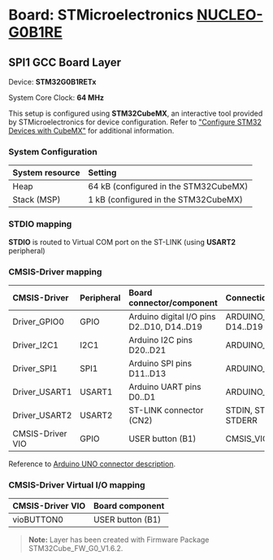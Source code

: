 # Board: STMicroelectronics [NUCLEO-G0B1RE](https://www.st.com/en/evaluation-tools/nucleo-g0b1re.html)

## SPI1 GCC Board Layer

Device: **STM32G0B1RETx**

System Core Clock: **64 MHz**

This setup is configured using **STM32CubeMX**, an interactive tool provided by STMicroelectronics for device configuration.
Refer to ["Configure STM32 Devices with CubeMX"](https://open-cmsis-pack.github.io/cmsis-toolbox/CubeMX/) for additional information.

### System Configuration

| System resource       | Setting
|:----------------------|:--------------------------------------
| Heap                  | 64 kB (configured in the STM32CubeMX)
| Stack (MSP)           |  1 kB (configured in the STM32CubeMX)

### STDIO mapping

**STDIO** is routed to Virtual COM port on the ST-LINK (using **USART2** peripheral)

### CMSIS-Driver mapping

| CMSIS-Driver          | Peripheral            | Board connector/component                             | Connection
|:----------------------|:----------------------|:------------------------------------------------------|:------------------------------
| Driver_GPIO0          | GPIO                  | Arduino digital I/O pins D2..D10, D14..D19            | ARDUINO_UNO_D2..D10, D14..D19
| Driver_I2C1           | I2C1                  | Arduino I2C pins D20..D21                             | ARDUINO_UNO_I2C
| Driver_SPI1           | SPI1                  | Arduino SPI pins D11..D13                             | ARDUINO_UNO_SPI
| Driver_USART1         | USART1                | Arduino UART pins D0..D1                              | ARDUINO_UNO_UART
| Driver_USART2         | USART2                | ST-LINK connector (CN2)                               | STDIN, STDOUT, STDERR
| CMSIS-Driver VIO      | GPIO                  | USER button (B1)                                      | CMSIS_VIO

Reference to [Arduino UNO connector description](https://open-cmsis-pack.github.io/cmsis-toolbox/ReferenceApplications/#arduino-shield).

### CMSIS-Driver Virtual I/O mapping

| CMSIS-Driver VIO      | Board component
|:----------------------|:--------------------------------------
| vioBUTTON0            | USER button (B1)

> **Note:**  Layer has been created with Firmware Package STM32Cube_FW_G0_V1.6.2.
